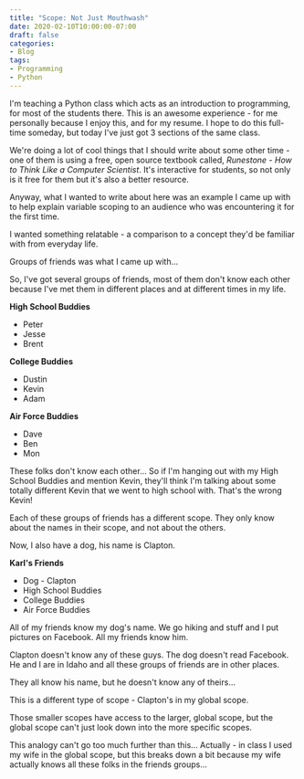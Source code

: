 ```yaml
---
title: "Scope: Not Just Mouthwash"
date: 2020-02-10T10:00:00-07:00
draft: false
categories:
- Blog
tags:
- Programming
- Python
---
```


I'm teaching a Python class which acts as an introduction to programming, for most of the students there.  This is an awesome experience - for me personally because I enjoy this, and for my resume.  I hope to do this full-time someday, but today I've just got 3 sections of the same class.

We're doing a lot of cool things that I should write about some other time - one of them is using a free, open source textbook called, *Runestone - How to Think Like a Computer Scientist*.  It's interactive for students, so not only is it free for them but it's also a better resource.

Anyway, what I wanted to write about here was an example I came up with to help explain variable scoping to an audience who was encountering it for the first time.

I wanted something relatable - a comparison to a concept they'd be familiar with from everyday life.

Groups of friends was what I came up with...

So, I've got several groups of friends, most of them don't know each other because I've met them in different places and at different times in my life.

**High School Buddies**

* Peter
* Jesse
* Brent

**College Buddies**

* Dustin
* Kevin
* Adam

**Air Force Buddies**

* Dave
* Ben
* Mon

These folks don't know each other...  So if I'm hanging out with my High School Buddies and mention Kevin, they'll think I'm talking about some totally different Kevin that we went to high school with.  That's the wrong Kevin!

Each of these groups of friends has a different scope.  They only know about the names in their scope, and not about the others.

Now, I also have a dog, his name is Clapton.

**Karl's Friends**

* Dog - Clapton
* High School Buddies
* College Buddies
* Air Force Buddies

All of my friends know my dog's name.  We go hiking and stuff and I put pictures on Facebook.  All my friends know him.

Clapton doesn't know any of these guys.  The dog doesn't read Facebook.  He and I are in Idaho and all these groups of friends are in other places.

They all know his name, but he doesn't know any of theirs...

This is a different type of scope - Clapton's in my global scope.

Those smaller scopes have access to the larger, global scope, but the global scope can't just look down into the more specific scopes.

This analogy can't go too much further than this...  Actually - in class I used my wife in the global scope, but this breaks down a bit because my wife actually knows all these folks in the friends groups...
